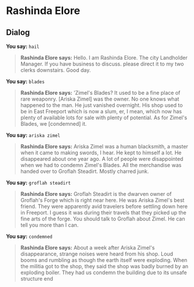 # Rashinda Elore
## Dialog

**You say:** `hail`



>**Rashinda Elore says:** Hello. I am Rashinda Elore. The city Landholder Manager. If you have business to discuss. please direct it to my two clerks downstairs. Good day.

**You say:** `blades`



>**Rashinda Elore says:** 'Zimel's Blades? It used to be a fine place of rare weaponry. [Ariska Zimel] was the owner. No one knows what happened to the man. He just vanished overnight. His shop used to be in East Freeport which is now a slum, er, I mean, which now has plenty of available lots for sale with plenty of potential. As for Zimel's Blades, we [condemned] it.

**You say:** `ariska zimel`



>**Rashinda Elore says:** Ariska Zimel was a human blacksmith, a master when it came to making swords, I hear. He kept to himself a lot. He disappeared about one year ago. A lot of people were disappointed when we had to condemn Zimel's Blades. All the merchandise was handed over to Groflah Steadirt. Mostly charred junk.

**You say:** `groflah steadirt`



>**Rashinda Elore says:** Groflah Steadirt is the dwarven owner of Groflah's Forge which is right near here. He was Ariska Zimel's best friend. They were apparently avid travelers before settling down here in Freeport. I guess it was during their travels that they picked up the fine arts of the forge. You should talk to Groflah about Zimel. He can tell you more than I can.

**You say:** `condemned`



>**Rashinda Elore says:** About a week after Ariska Zimel's disappearance, strange noises were heard from his shop. Loud booms and rumbling as though the earth itself were exploding. When the militia got to the shop, they said the shop was badly burned by an exploding boiler. They had us condemn the building due to its unsafe structure
end